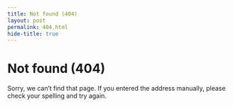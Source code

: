 ```yaml
---
title: Not found (404)
layout: post
permalink: 404.html
hide-title: true
---
```


# Not found (404)

Sorry, we can’t find that page. If you entered the address manually, please check your spelling and try again.
